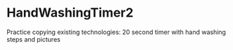 # HandWashingTimer2
Practice copying existing technologies: 20 second timer with hand washing steps and pictures
